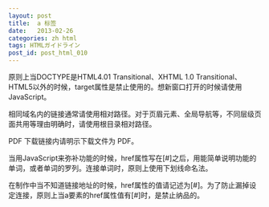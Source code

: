 ```yaml
---
layout: post
title:  a 标签
date:   2013-02-26
categories: zh html
tags: HTMLガイドライン
post_id: post_html_010
---
```

原则上当DOCTYPE是HTML4.01 Transitional、XHTML 1.0 Transitional、HTML5以外的时候，target属性是禁止使用的。想新窗口打开的时候请使用JavaScript。

相同域名内的链接通常请使用相对路径。对于页眉元素、全局导航等，不同层级页面共用等理由明确时，请使用根目录相对路径。

PDF 下载链接内请明示下载文件为 PDF。

当用JavaScript来弥补功能的时候，href属性写在[#]之后，用能简单说明功能的单词，或者单词的罗列。连接单词时，原则上使用下划线命名法。

在制作中当不知道链接地址的时候，href属性的值请记述为[#]。为了防止漏掉设定连接，原则上当a要素的href属性值有[#]时，是禁止纳品的。
